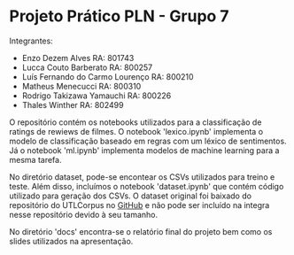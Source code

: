 # **Projeto Prático PLN - Grupo 7**

Integrantes:
- Enzo Dezem Alves                RA: 801743
- Lucca Couto Barberato           RA: 800257
- Luís Fernando do Carmo Lourenço RA: 800210
- Matheus Menecucci               RA: 800310
- Rodrigo Takizawa Yamauchi       RA: 800226
- Thales Winther                  RA: 802499

O repositório contém os notebooks utilizados para a classificação de ratings de rewiews de filmes. O notebook 'lexico.ipynb' implementa o modelo de classificação baseado em regras com um léxico de sentimentos. Já o notebook 'ml.ipynb' implementa modelos de machine learning para a mesma tarefa.

No diretório dataset, pode-se encontear os CSVs utilizados para treino e teste. Além disso, incluímos o notebook 'dataset.ipynb' que contém código utilizado para geração dos CSVs. O dataset original foi baixado do repositório do UTLCorpus no [GitHub](https://github.com/RogerFig/UTLCorpus) e não pode ser incluído na integra nesse repositório devido à seu tamanho.

No diretório 'docs' encontra-se o relatório final do projeto bem como os slides utilizados na apresentação.
